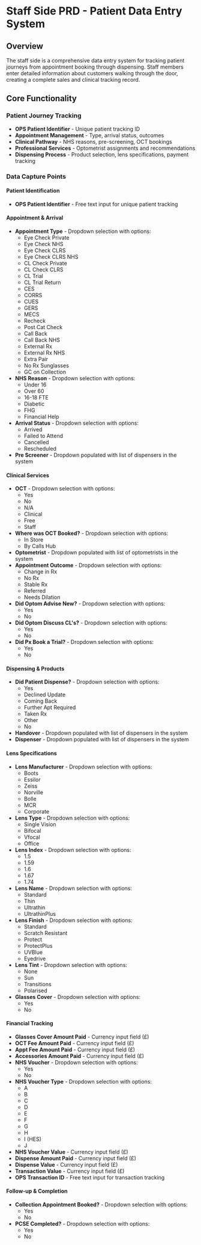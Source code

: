# Staff Side PRD - Patient Data Entry System

## Overview
The staff side is a comprehensive data entry system for tracking patient journeys from appointment booking through dispensing. Staff members enter detailed information about customers walking through the door, creating a complete sales and clinical tracking record.

## Core Functionality

### Patient Journey Tracking
- **OPS Patient Identifier** - Unique patient tracking ID
- **Appointment Management** - Type, arrival status, outcomes
- **Clinical Pathway** - NHS reasons, pre-screening, OCT bookings
- **Professional Services** - Optometrist assignments and recommendations
- **Dispensing Process** - Product selection, lens specifications, payment tracking

### Data Capture Points

#### Patient Identification
- **OPS Patient Identifier** - Free text input for unique patient tracking

#### Appointment & Arrival
- **Appointment Type** - Dropdown selection with options:
  - Eye Check Private
  - Eye Check NHS
  - Eye Check CLRS
  - Eye Check CLRS NHS
  - CL Check Private
  - CL Check CLRS
  - CL Trial
  - CL Trial Return
  - CES
  - CORRS
  - CUES
  - GERS
  - MECS
  - Recheck
  - Post Cat Check
  - Call Back
  - Call Back NHS
  - External Rx
  - External Rx NHS
  - Extra Pair
  - No Rx Sunglasses
  - GC on Collection
- **NHS Reason** - Dropdown selection with options:
  - Under 16
  - Over 60
  - 16-18 FTE
  - Diabetic
  - FHG
  - Financial Help
- **Arrival Status** - Dropdown selection with options:
  - Arrived
  - Failed to Attend
  - Cancelled
  - Rescheduled
- **Pre Screener** - Dropdown populated with list of dispensers in the system

#### Clinical Services
- **OCT** - Dropdown selection with options:
  - Yes
  - No
  - N/A
  - Clinical
  - Free
  - Staff
- **Where was OCT Booked?** - Dropdown selection with options:
  - In Store
  - By Calls Hub
- **Optometrist** - Dropdown populated with list of optometrists in the system
- **Appointment Outcome** - Dropdown selection with options:
  - Change in Rx
  - No Rx
  - Stable Rx
  - Referred
  - Needs Dilation
- **Did Optom Advise New?** - Dropdown selection with options:
  - Yes
  - No
- **Did Optom Discuss CL's?** - Dropdown selection with options:
  - Yes
  - No
- **Did Px Book a Trial?** - Dropdown selection with options:
  - Yes
  - No

#### Dispensing & Products
- **Did Patient Dispense?** - Dropdown selection with options:
  - Yes  
  - Declined Update
  - Coming Back
  - Further Apt Required  
  - Taken Rx
  - Other
  - No
- **Handover** - Dropdown populated with list of dispensers in the system
- **Dispenser** - Dropdown populated with list of dispensers in the system

#### Lens Specifications
- **Lens Manufacturer** - Dropdown selection with options:
  - Boots
  - Essilor
  - Zeiss
  - Norville
  - Bolle
  - MCR
  - Corporate
- **Lens Type** - Dropdown selection with options:
  - Single Vision
  - Bifocal
  - Vfocal
  - Office
- **Lens Index** - Dropdown selection with options:
  - 1.5
  - 1.59
  - 1.6
  - 1.67
  - 1.74
- **Lens Name** - Dropdown selection with options:
  - Standard
  - Thin
  - Ultrathin
  - UltrathinPlus
- **Lens Finish** - Dropdown selection with options:
  - Standard
  - Scratch Resistant
  - Protect
  - ProtectPlus
  - UVBlue
  - Eyedrive
- **Lens Tint** - Dropdown selection with options:
  - None
  - Sun
  - Transitions
  - Polarised
- **Glasses Cover** - Dropdown selection with options:
  - Yes
  - No

#### Financial Tracking
- **Glasses Cover Amount Paid** - Currency input field (£)
- **OCT Fee Amount Paid** - Currency input field (£)
- **Appt Fee Amount Paid** - Currency input field (£)
- **Accessories Amount Paid** - Currency input field (£)
- **NHS Voucher** - Dropdown selection with options:
  - Yes
  - No
- **NHS Voucher Type** - Dropdown selection with options:
  - A
  - B
  - C
  - D
  - E
  - F
  - G
  - H
  - I (HES)
  - J
- **NHS Voucher Value** - Currency input field (£)
- **Dispense Amount Paid** - Currency input field (£)
- **Dispense Value** - Currency input field (£)
- **Transaction Value** - Currency input field (£)
- **OPS Transaction ID** - Free text input for transaction tracking

#### Follow-up & Completion
- **Collection Appointment Booked?** - Dropdown selection with options:
  - Yes
  - No
- **PCSE Completed?** - Dropdown selection with options:
  - Yes
  - No
